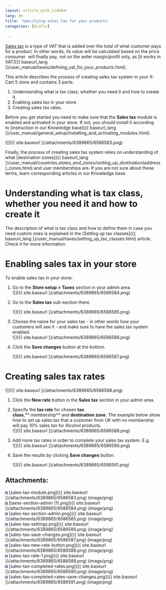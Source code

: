 ```yaml
---
layout: article_with_sidebar
lang: en
title: 'Specifying sales tax for your products'
categories: [drafts]

---
```




[Sales tax](http://en.wikipedia.org/wiki/Value_added_tax#With_a_sales_tax) is a type of VAT that is added over the total of what customer pays for a product. In other words, its value will be calculated based on the price consumer  will finally pay, not on the seller margin/profit only, as [it works in VAT]({{ baseurl_lang }}/user_manual/taxes/defining_vat_for_your_products.html).

This article describes the process of creating sales tax system in your X-Cart 5 store and contains 3 parts:

1.  Understanding what is tax class, whether you need it and how to create it.
2.  Enabling sales tax in your store.
3.  Creating sales tax rates.

Before you get started you need to make sure that the **Sales tax** module is enabled and activated in your store. If not, you should install it according to [instruction in our Knowledge base]({{ baseurl_lang }}/user_manual/general_setup/installing_and_activating_modules.html).

![]({{ site.baseurl }}/attachments/6389865/6586583.png)

Finally, the process of creating sales tax system relies on understanding of what [destination zones]({{ baseurl_lang }}/user_manual/countries,_states_and_zones/setting_up_destination_(address)_zones.html) and user memberships are. If you are not sure about these terms, learn corresponding articles in our Knowledge base.

# Understanding what is tax class, whether you need it and how to create it

The description of what is tax class and how to define them in case you need custom ones is explained in the [Setting up tax classes]({{ baseurl_lang }}/user_manual/taxes/setting_up_tax_classes.html) article. Check it for more information.

# Enabling sales tax in your store

To enable sales tax in your store:

1.  Go to the **Store setup > Taxes** section in your admin area.  
    ![]({{ site.baseurl }}/attachments/6389865/6586584.png)
2.  Go to the **Sales tax** sub-section there.  

    ![]({{ site.baseurl }}/attachments/6389865/6586585.png)
3.  Choose the name for your sales tax - in other words how your customers will see it - and make sure to have the sales tax system enabled.  
    ![]({{ site.baseurl }}/attachments/6389865/6586586.png)
4.  Click the **Save changes** button at the bottom.  

    ![]({{ site.baseurl }}/attachments/6389865/6586587.png)

# Creating sales tax rates

![]({{ site.baseurl }}/attachments/6389865/6586588.png)

1.  Click the **New rate** button in the **Sales tax** section in your admin area.
2.  Specify the **tax rate** for chosen **tax class**,** membership** and **destination zone**. The example below show how to set up sales tax that a customer from UK with no membership will pay 10% sales tax for Alcohol products.  
    ![]({{ site.baseurl }}/attachments/6389865/6586589.png)
3.  Add more tax rates in order to complete your sales tax system. E.g.  
    ![]({{ site.baseurl }}/attachments/6389865/6586590.png)
4.  Save the results by clicking **Save changes** button.  

    ![]({{ site.baseurl }}/attachments/6389865/6586591.png)

## Attachments:

![](images/icons/bullet_blue.gif) [sales-tax-module.png]({{ site.baseurl }}/attachments/6389865/6586583.png) (image/png)  
![](images/icons/bullet_blue.gif) [taxes-section-admin (1).png]({{ site.baseurl }}/attachments/6389865/6586584.png) (image/png)  
![](images/icons/bullet_blue.gif) [sales-tax-section-admin.png]({{ site.baseurl }}/attachments/6389865/6586585.png) (image/png)  
![](images/icons/bullet_blue.gif) [sales-tax-settings.png]({{ site.baseurl }}/attachments/6389865/6586586.png) (image/png)  
![](images/icons/bullet_blue.gif) [sales-tax-save-changes.png]({{ site.baseurl }}/attachments/6389865/6586587.png) (image/png)  
![](images/icons/bullet_blue.gif) [sales-tax-new-rate-button.png]({{ site.baseurl }}/attachments/6389865/6586588.png) (image/png)  
![](images/icons/bullet_blue.gif) [sales-tax-rate-1.png]({{ site.baseurl }}/attachments/6389865/6586589.png) (image/png)  
![](images/icons/bullet_blue.gif) [sales-tax-completed-rates.png]({{ site.baseurl }}/attachments/6389865/6586590.png) (image/png)  
![](images/icons/bullet_blue.gif) [sales-tax-completed-rates-save-changes.png]({{ site.baseurl }}/attachments/6389865/6586591.png) (image/png)